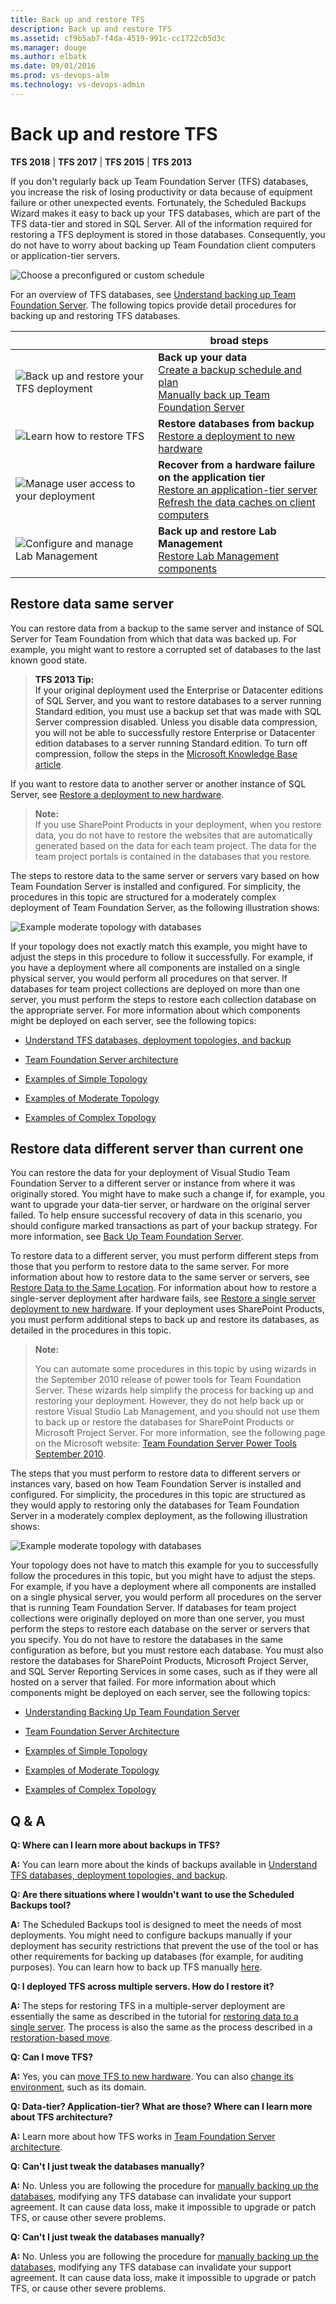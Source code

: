 ```yaml
---
title: Back up and restore TFS
description: Back up and restore TFS
ms.assetid: cf9b5ab7-f4da-4519-991c-cc1722cb5d3c
ms.manager: douge
ms.author: elbatk
ms.date: 09/01/2016
ms.prod: vs-devops-alm
ms.technology: vs-devops-admin
---
```


# Back up and restore TFS

**TFS 2018** | **TFS 2017** | **TFS 2015** | **TFS 2013**

If you don't regularly back up Team Foundation Server (TFS) databases, you increase the risk of losing productivity or data because of equipment failure or other unexpected events. Fortunately, the Scheduled Backups Wizard makes it easy to back up your TFS databases, which are part of the TFS data-tier and stored in SQL Server. All of the information required for restoring a TFS deployment is stored in those databases. Consequently, you do not have to worry about backing up Team Foundation client computers or application-tier servers.

![Choose a preconfigured or custom schedule](../_img/ic665036.png)  

For an overview of TFS databases, see [Understand backing up Team Foundation Server](backup-db-architecture.md). The following topics provide detail procedures for backing up and restoring TFS databases.

| | broad steps |
| --- | --- |
| ![Back up and restore your TFS deployment](../_img/ic677919.png) | **Back up your data** </br>[Create a backup schedule and plan](config-backup-sched-plan.md) </br> [Manually back up Team Foundation Server](manually-backup-tfs.md) |
| ![Learn how to restore TFS](../_img/ic689362.png) | **Restore databases from backup** </br> [Restore a deployment to new hardware](tut-single-svr-home.md) </br> | [Restore data to the same location](restore-data-same-location.md) |
| ![Manage user access to your deployment](../_img/ic687421.png) | **Recover from a hardware failure on the application tier** </br> [Restore an application-tier server](restore-application-tier-server.md) </br> [Refresh the data caches on client computers](refresh-data-caches.md) | 
| ![Configure and manage Lab Management](../_img/ic677921.png) | **Back up and restore Lab Management** </br> [Restore Lab Management components](restore-lab-management-components.md) |

<a name="same-server" />

## Restore data same server
You can restore data from a backup to the same server and instance of SQL Server for Team Foundation from which that data was backed up. For example, you might want to restore a corrupted set of databases to the last known good state.

> **TFS 2013 Tip:**  
> If your original deployment used the Enterprise or Datacenter editions of SQL Server, and you want to restore databases to a server running Standard edition, you must use a backup set that was made with SQL Server compression disabled. Unless you disable data compression, you will not be able to successfully restore Enterprise or Datacenter edition databases to a server running Standard edition. To turn off compression, follow the steps in the [Microsoft Knowledge Base article](http://go.microsoft.com/fwlink/?LinkId=253758).

If you want to restore data to another server or another instance of SQL Server, see [Restore a deployment to new hardware](tut-single-svr-home.md). 

> **Note:**  
> If you use SharePoint Products in your deployment, when you restore data, you do not have to restore the websites that are automatically generated based on the data for each team project. The data for the team project portals is contained in the databases that you restore.

The steps to restore data to the same server or servers vary based on how Team Foundation Server is installed and configured. For simplicity, the procedures in this topic are structured for a moderately complex deployment of Team Foundation Server, as the following illustration shows:

![Example moderate topology with databases](../_img/ic372331.png)

If your topology does not exactly match this example, you might have to adjust the steps in this procedure to follow it successfully. For example, if you have a deployment where all components are installed on a single physical server, you would perform all procedures on that server. If databases for team project collections are deployed on more than one server, you must perform the steps to restore each collection database on the appropriate server. For more information about which components might be deployed on each server, see the following topics:

-    [Understand TFS databases, deployment topologies, and backup](backup-db-architecture.md) 

-    [Team Foundation Server architecture](../rchitecture/architecture.md) 

-    [Examples of Simple Topology](../rchitecture/examples-simple-topo.md) 

-    [Examples of Moderate Topology](../rchitecture/examples-moderate-topo.md) 

-    [Examples of Complex Topology](../rchitecture/examples-complex-topo.md) 

<a name="diff-server" />

## Restore data different server than current one

You can restore the data for your deployment of Visual Studio Team
Foundation Server to a different server or instance from where it was
originally stored. You might have to make such a change if, for
example, you want to upgrade your data-tier server, or hardware on the
original server failed. To help ensure successful recovery of data in
this scenario, you should configure marked transactions as part of your
backup strategy. For more information, see [Back Up Team Foundation Server](manually-backup-tfs.md).

To restore data to a different server, you must perform different
steps from those that you perform to restore data to the same server.
For more information about how to restore data to the same server or
servers, see [Restore Data to the Same Location](restore-data-same-location.md)</span>. For
information about how to restore a single-server deployment after
hardware fails, see [Restore a single server deployment to new hardware](tut-single-svr-home.md). If your deployment uses
SharePoint Products, you must perform additional steps to back up and
restore its databases, as detailed in the procedures in this topic.

> **Note:** 
> 
> You can automate some procedures in this topic by using wizards in the
> September 2010 release of power tools for Team Foundation Server. These
> wizards help simplify the process for backing up and restoring your
> deployment. However, they do not help back up or restore Visual Studio
> Lab Management, and you should not use them to back up or restore the
> databases for SharePoint Products or Microsoft Project Server. For more
> information, see the following page on the Microsoft website: [Team Foundation Server Power Tools September 2010](http://go.microsoft.com/fwlink/?LinkId=202027).                  

The steps that you must perform to restore data to different servers or
instances vary, based on how Team Foundation Server is installed and
configured. For simplicity, the procedures in this topic are structured
as they would apply to restoring only the databases for Team Foundation
Server in a moderately complex deployment, as the following illustration
shows:

![Example moderate topology with databases](../_img/example-moderately-complex-dbs.png)

Your topology does not have to match this example for you to
successfully follow the procedures in this topic, but you might have to
adjust the steps. For example, if you have a deployment where all
components are installed on a single physical server, you would perform
all procedures on the server that is running Team Foundation Server. If
databases for team project collections were originally deployed on more
than one server, you must perform the steps to restore each database on
the server or servers that you specify. You do not have to restore the
databases in the same configuration as before, but you must restore each
database. You must also restore the databases for SharePoint Products,
Microsoft Project Server, and SQL Server Reporting Services in some
cases, such as if they were all hosted on a server that failed. For more
information about which components might be deployed on each server, see
the following topics:

-   [Understanding Backing Up Team Foundation Server](backup-db-architecture.md)

-   [Team Foundation Server Architecture](../rchitecture/architecture.md)

-   [Examples of Simple Topology](../rchitecture/examples-simple-topo.md)

-   [Examples of Moderate Topology](../rchitecture/examples-moderate-topo.md)

-   [Examples of Complex Topology](../rchitecture/examples-complex-topo.md)

## Q & A

**Q: Where can I learn more about backups in TFS?**

**A:** You can learn more about the kinds of backups available in [Understand TFS databases, deployment topologies, and backup](backup-db-architecture.md).

**Q: Are there situations where I wouldn't want to use the Scheduled Backups tool?**

**A:** The Scheduled Backups tool is designed to meet the needs of most deployments. You might need to configure backups manually if your deployment has security restrictions that prevent the use of the tool or has other requirements for backing up databases (for example, for auditing purposes). You can learn how to back up TFS manually [here](manually-backup-tfs.md).

**Q: I deployed TFS across multiple servers. How do I restore it?**

**A:** The steps for restoring TFS in a multiple-server deployment are essentially the same as described in the tutorial for [restoring data to a single server](tut-single-svr-home.md). The process is also the same as the process described in a [restoration-based move](../move-clone-hardware.md).

**Q: Can I move TFS?**

**A:** Yes, you can [move TFS to new hardware](../move-clone-hardware.md). You can also [change its environment](../move-across-domains.md), such as its domain.

**Q: Data-tier? Application-tier? What are those? Where can I learn more about TFS architecture?**

**A:** Learn more about how TFS works in [Team Foundation Server architecture](../rchitecture/architecture.md).

**Q: Can't I just tweak the databases manually?**

**A:** No. Unless you are following the procedure for [manually backing up the databases](manually-backup-tfs.md), modifying any TFS database can invalidate your support agreement. It can cause data loss, make it impossible to upgrade or patch TFS, or cause other severe problems.

**Q: Can't I just tweak the databases manually?**

**A:** No. Unless you are following the procedure for [manually backing up the databases](manually-backup-tfs.md), modifying any TFS database can invalidate your support agreement. It can cause data loss, make it impossible to upgrade or patch TFS, or cause other severe problems.
